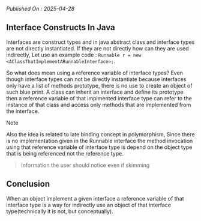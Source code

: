 *Published On : 2025-04-28*

## Interface Constructs In Java
Interfaces are construct types and in java abstract class and interface types are not directly instantiated. If they are not directly how can they are used indirectly, Let use an example code : `Runnable r = new <AClassThatImplementARunnableInterface>;`.

So what does mean using a reference variable of interface types? Even though interface types
can not be directly instantiate because interfaces only have a list of methods prototype, there
is no use to create an object of such blue print. A class can inherit an interface and define
its prototype then a reference variable of that implmented interface type can refer to the instance 
of that class and access only methods that are implemented from the interface.

> [!NOTE]
Also the idea is related to late binding concept in polymorphism, Since there is no implementation
given in the Runnable interface the method invocation using that reference variable of interface type
is depend on the object type that is being referenced not the reference type.
> Information the user should notice even if skimming

## Conclusion
When an object implement a given interface a reference variable of that interface type is a way for indirectly use an object of that interface type(technically it is not, but conceptually).
